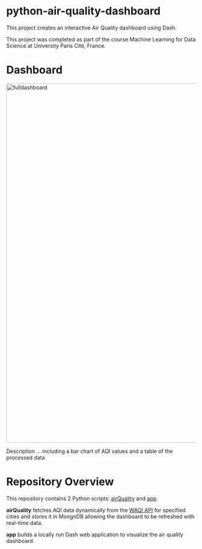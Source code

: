 # python-air-quality-dashboard

This project creates an interactive Air Quality dashboard using Dash.

This project was completed as part of the course Machine Learning for Data Science at University Paris Cité, France.

# Dashboard
<img width="957" alt="fulldashboard" src="https://github.com/user-attachments/assets/62ba2859-6397-4179-b45e-bae070bd5386" />

Description ...  including a bar chart of AQI values and a table of the processed data

# Repository Overview
This repository contains 2 Python scripts: [airQuality](airQuality.py) and [app](app.py).

**airQuality** fetches AQI data dynamically from the [WAQI API](https://aqicn.org/api/) for specified cities and stores it in MongoDB allowing the dashboard to be refreshed with real-time data.

**app** builds a locally run Dash web application to visualize the air quality dashboard.
